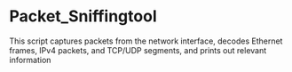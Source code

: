 # Packet_Sniffingtool
This script captures packets from the network interface, decodes Ethernet frames, IPv4 packets, and TCP/UDP segments, and prints out relevant information
